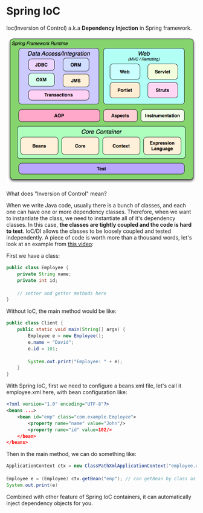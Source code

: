 # Spring IoC

Ioc(Inversion of Control) a.k.a **Dependency Injection** in Spring framework. 

![spring-overview](spring-overview.png)

What does "Inversion of Control" mean?

When we write Java code, usually there is a bunch of classes, and each one can have one or more dependency classes. Therefore, when we want to instantiate the class, we need to instantiate all of it's dependency classes. In this case, **the classes are tightly coupled and the code is hard to test**. IoC/DI allows the classes to be loosely coupled and tested independently. A piece of code is worth more than a thousand words, let's look at an example from [this video](https://www.youtube.com/watch?v=rMLP-NEPgnM):

First we have a class:

```java
public class Employee {
    private String name;
    private int id;

    // setter and getter methods here
}
```

Without IoC, the main method would be like:

```java
public class Client {
    public static void main(String[] args) {
        Employee e = new Employee();
        e.name = "David";
        e.id = 101;
        
        System.out.print("Employee: " + e);
    }
}
```

With Spring IoC, first we need to configure a beans xml file, let's call it employee.xml here, with bean configuration like:

```xml
<?xml version="1.0" encoding="UTF-8"?>
<beans ...>
    <bean id="emp" class="com.example.Employee">
        <property name="name" value="John"/>
        <property name="id" value=102/>
    </bean>
</beans>
```

Then in the main method, we can do something like:

```java
ApplicationContext ctx = new ClassPathXmlApplicationContext("employee.xml");

Employee e = (Employee) ctx.getBean("emp"); // can getBean by class as well
System.out.print(e)
```

Combined with other feature of Spring IoC containers, it can automatically inject dependency objects for you.